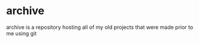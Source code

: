 # archive
archive is a repository hosting all of my old projects that were made prior to me using git